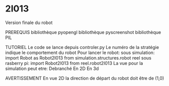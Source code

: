 # 2I013
Version finale du robot

PREREQUIS
  bibliothèque pyopengl
  bibliothèque pyscreenshot
  bibliothèque PIL

TUTORIEL
  Le code se lance depuis controler.py
  Le numéro de la stratégie indique le comportement du robot
  Pour lancer le robot:
    sous simulation:
       import Robot as Robot2I013 from simulation.structures.robot
    reel sous rasberry pi:
       import Robot2I013 from reel.robot2I013
  La vue pour la simulation peut etre:
    Debranché
    En 2D
    En 3d

AVERTISSEMENT
  En vue 2D la direction de départ du robot doit être de (1,0)
